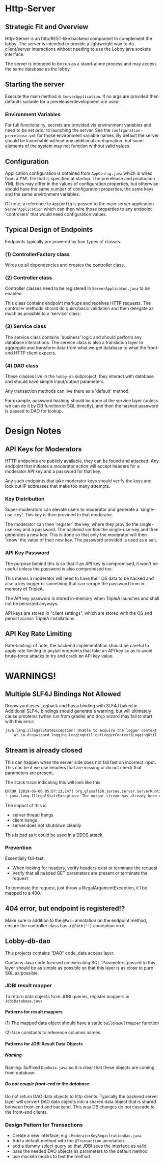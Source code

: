 # Http-Server

## Strategic Fit and Overview

Http-Server is an http/REST-like backend component to complement the lobby.
The server is intended to provide a lightweight way to do client/server
interactions without needing to use the Lobby java sockets interface.

The server is intended to be run as a stand-alone process and may access
the same database as the lobby.

## Starting the server
Execute the main method in `ServerApplication`. If no args are provided then
defaults suitable for a prerelease/development are used.

### Environment Variables

For full functionality, secrets are provided via environment variables and need
to be set prior to launching the server. See the `configuration-prerelease.yml`
for those environment variable names. By default the server should be launchable
without any additional configuration, but some elements of the system may not function
without valid values.

## Configuration

Application configuration is obtained from `AppConfig.java` which is wired
from a YML file that is specified at startup. The prerelease and production
YML files may differ in the values of configuration properties, but otherwise
should have the same number of configuration properties, the same keys
and the same environment variables.

Of note, a reference to `AppConfig` is passed to the main server application
`ServerApplication` which can then wire those properties to any endpoint
'controllers' that would need configuration values.

## Typical Design of Endpoints

Endpoints typically are powered by four types of classes.

### (1) ControllerFactory class
Wires up all dependencies and creates the controller class.

### (2) Controller class
Controller classes need to be registered in `ServerApplicaton.java`
to be enabled.

This class contains endpoint markups and receives HTTP requests.
The controller methods should do quick/basic validation and then
delegate as much as possible to a 'service' class.

### (3) Service class
The service class contains 'business' logic and should perform any database
interactions. The service class is also a translation layer to aggregate
and transform data from what we get database to what the front-end HTTP
client expects.

### (4) DAO class

These classes live in the `lobby-db` subproject, they interact
with database and should have simple input/output parameters.

Any transaction methods can live there as a 'default' method.

For example, password hashing should be done at the service layer
(unless we can do it by DB function in SQL directly), and then
the hashed password is passed to DAO for lookup.

# Design Notes

## API Keys for Moderators

HTTP endpoints are publicly available, they can be found and attacked.
Any endpoint that initiates a moderator action will accept
headers for a moderator API key and a password for that key.

Any such endpoints that take moderator keys should verify
the keys and lock out IP addresses that make too many attempts.

### Key Distribution

Super-moderators can elevate users to moderator and generate
a 'single-use-key'. This key is then provided to that moderator.

The moderator can then 'register' the key, where they provide
the single-use-key and a password. The backend verifies
the single-use-key and then generates a new key. This is
done so that only the moderator will then 'know' the value
of their new key. The password provided is used as a salt.

### API Key Password

The purpose behind this is so that if an API key is compromised,
it won't be useful unless the password is also compromised too.

This means a moderator will need to have their OS data to
be hacked and also a key logger or something that can scrape
the password from in-memory of TripleA.

The API key password is stored in-memory when TripleA launches
and shall not be persisted anyways.

API keys are stored in "client settings", which are stored
with the OS and persist across TripleA installations.

## API Key Rate Limiting

Rate-limiting: of note, the backend implementation should be careful to apply rate limiting
to any/all endpoints that take an API key so as to avoid brute-force attacks to try and crack
an API key value.

# WARNINGS!

## Multiple SLF4J Bindings Not Allowed

Dropwizard uses Logback and has a binding with SLF4J baked in. Additional SLF4J bindings
should generate a warning, but will ultimately cause problems (when run from gradle) and drop
wizard may fail to start with this error:

```bash
java.lang.IllegalStateException: Unable to acquire the logger context
    at io.dropwizard.logging.LoggingUtil.getLoggerContext(LoggingUtil.java:46)
```

## Stream is already closed

This can happen when the server side does not fail fast on incorrect input.
This can be if we use headers that are missing or do not check that parameters are present.

The stack trace indicating this will look like this:
```bash
ERROR [2019-06-06 05:07:22,247] org.glassfish.jersey.server.ServerRuntime$Responder: An I/O error has occurred while writing a response message entity to the container output stream.
! java.lang.IllegalStateException: The output stream has already been closed.
```

The impact of this is:
- server thread hangs
- client hangs
- server does not shutdown cleanly

This is bad as it could be used in a DDOS attack.

### Prevention

Essentially fail-fast:
- When looking for headers, verify headers exist or terminate the request
- Verify that all needed GET parameters are present or terminate the request

To terminate the request, just throw a IllegalArgumentException, it'l be mapped to a 400.

## 404 error, but endpoint is registered!?

Make sure in addition to the `@Path` annotation on the endpoint method,
ensure the controller class has a `@Path("")` annotation on it.

## Lobby-db-dao

This projects contains "DAO" code, data access layer.

Contains Java code focused on executing SQL. Parameters passed to this
layer should be as simple as possible so that this layer is as close
to pure SQL as possible.

### JDBI result mapper

To return data objects from JDBI queries, register mappers in `JdbiDatabase.java`

#### Patterns for result mappers

(1)  The mapped data object should have a static `buildResultMapper` function

(2) Use constants to reference columns names

#### Patterns for JDBI Result Data Objects

##### Naming

Naming:  Suffixed `DaoData.java` so it is clear that these objects
are coming from database.

##### Do not couple front-end to the database

Do not return DAO data objects to http clients. Typically the backend
server layer will convert DAO data objects into a shared data object
that is shared between front-end and backend. This way DB changes do
not cascade to the front-end clients.

### Design Pattern for Transactions

- Create a new interface; e.g.: `ModeratorKeyRegistrationDao.java`
- Add a default method with the `@Transaction` annotation.
- add a dummy select query so that JDBI sees the interface as valid
- pass the needed DAO objects as parameters to the default method
- use mockito mocks to test the method

